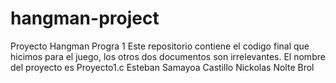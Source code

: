 # hangman-project
Proyecto Hangman Progra 1 
Este repositorio contiene el codigo final que hicimos para el juego, los otros dos documentos son irrelevantes. El nombre del proyecto es Proyecto1.c
Esteban Samayoa Castillo
Nickolas Nolte Brol
